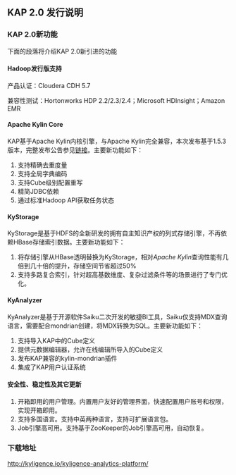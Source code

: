 ## KAP 2.0 发行说明

### KAP 2.0新功能

下面的段落将介绍KAP 2.0新引进的功能

#### Hadoop发行版支持

产品认证：Cloudera CDH 5.7

兼容性测试：Hortonworks HDP 2.2/2.3/2.4；Microsoft HDInsight；Amazon EMR

#### Apache Kylin Core

KAP基于Apache Kylin内核引擎，与Apache Kylin完全兼容，本次发布基于1.5.3版本，完整发布公告参见[链接](http://kylin.apache.org/docs15/release_notes.html)。主要新功能如下：

1. 支持精确去重度量
2. 支持全局字典编码
3. 支持Cube级别配置重写
4. 精简JDBC依赖
5. 通过标准Hadoop API获取任务状态

#### KyStorage

KyStorage是基于HDFS的全新研发的拥有自主知识产权的列式存储引擎，不再依赖HBase存储索引数据。主要新功能如下：

1. 将存储引擎从HBase透明替换为KyStorage，相对*Apache Kylin*查询性能有几倍到几十倍的提升，存储空间节省超过50%
2. 支持多路复合索引，针对超高基数维度、复杂过滤条件等的场景进行了专门优化。

#### KyAnalyzer

KyAnalyzer是基于开源软件Saiku二次开发的敏捷BI工具，Saiku仅支持MDX查询语言，需要配合mondrian创建，将MDX转换为SQL。主要新功能如下：

1. 支持导入KAP中的Cube定义
2. 提供元数据编辑器，允许在线编辑所导入的Cube定义
3. 发布KAP兼容的kylin-mondrian插件
4. 集成了KAP用户认证系统

#### 安全性、稳定性及其它更新

1. 开箱即用的用户管理。内置用户友好的管理界面，快速配置用户账号和权限，实现开箱即用。
2. 支持多国语言。支持中英两种语言，支持可扩展语言包。
3. Job引擎高可用。支持基于ZooKeeper的Job引擎高可用，自动恢复。


### 下载地址

http://kyligence.io/kyligence-analytics-platform/
